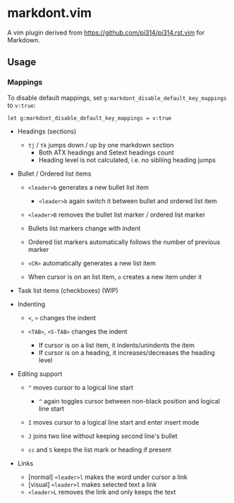 # markdont.vim

A vim plugin derived from https://github.com/pi314/pi314.rst.vim for Markdown.


## Usage

### Mappings

To disable default mappings, set `g:markdont_disable_default_key_mappings` to `v:true`:

```vim
let g:markdont_disable_default_key_mappings = v:true
```

*   Headings (sections)

    -   `tj` / `tk` jumps down / up by one markdown section
        +   Both ATX headings and Setext headings count
        +   Heading level is not calculated, i.e. no sibliing heading jumps

*   Bullet / Ordered list items

    -   `<leader>b` generates a new bullet list item
        +   `<leader>b` again switch it between bullet and ordered list item

    -   `<leader>B` removes the bullet list marker / ordered list marker

    -   Bullets list markers change with indent
    -   Ordered list markers automatically follows the number of previous marker

    -   `<CR>` automatically generates a new list item
    -   When cursor is on an list item, `o` creates a new item under it

*   Task list items (checkboxes) (WIP)

*   Indenting

    -   `<`, `>` changes the indent

    -   `<TAB>`, `<S-TAB>` changes the indent
        +   If cursor is on a list item, it indents/unindents the item
        +   If cursor is on a heading, it increases/decreases the heading level

*   Editing support

    -   `^` moves cursor to a logical line start
        +   `^` again toggles cursor between non-black position and logical line start

    -   `I` moves cursor to a logical line start and enter insert mode
    -   `J` joins two line without keeping second line's bullet
    -   `cc` and `S` keeps the list mark or heading if present

*   Links

    -   [normal] `<leader>l` makes the word under cursor a link
    -   [visual] `<leader>l` makes selected text a link
    -   `<leader>L` removes the link and only keeps the text
